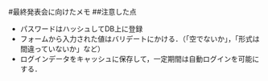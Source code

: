 #最終発表会に向けたメモ
##注意した点
- パスワードはハッシュしてDB上に登録
- フォームから入力された値はバリデートにかける．（「空でないか」，「形式は間違っていないか」など）
- ログインデータをキャッシュに保存して，一定期間は自動ログインを可能にする．
